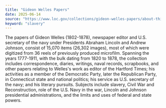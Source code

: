 ```yaml
---
title: "Gideon Welles Papers"
date: 2025-06-14
source: "https://www.loc.gov/collections/gideon-welles-papers/about-this-collection/"
keyword: "slavery"
---
```


The papers of Gideon Welles (1802-1878), newspaper editor and U.S. secretary of the navy under Presidents Abraham Lincoln and Andrew Johnson, consist of 15,070 items (26,302 images), most of which were digitized from 36 reels of previously produced microfilm. Spanning the years 1777-1911, with the bulk dating from 1820 to 1878, the collection includes correspondence, diaries, writings, naval records, scrapbooks, and other papers relating to Welles's work as editor of the Hartford Times; his activities as a member of the Democratic Party, later the Republican Party, in Connecticut state and national politics; his service as U.S. secretary of the navy; and his literary pursuits. Subjects include slavery, Civil War and Reconstruction, role of the U.S. Navy in the war, Lincoln and Johnson presidential administrations, and the limits and uses of federal and state powers.

